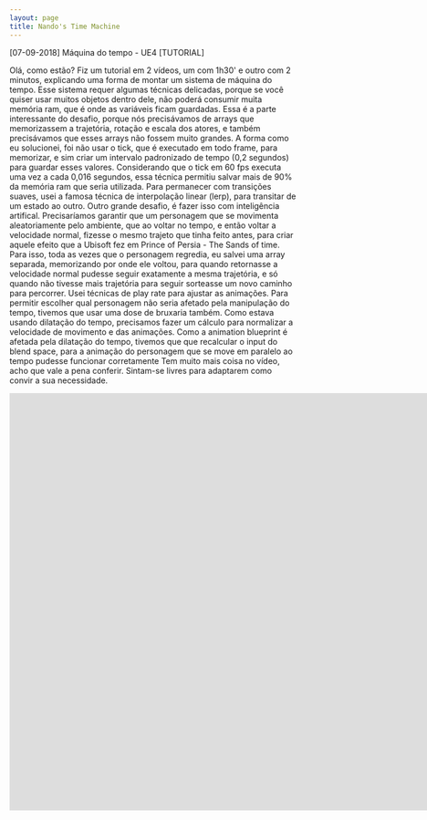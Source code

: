 ```yaml
---
layout: page
title: Nando's Time Machine
---
```


<p class="message">
[07-09-2018]
  Máquina do tempo - UE4 [TUTORIAL]
</p>

Olá, como estão? Fiz um tutorial em 2 vídeos, um com 1h30' e outro com 2 minutos, explicando uma forma de montar um sistema de máquina do tempo. 
Esse sistema requer algumas técnicas delicadas, porque se você quiser usar muitos objetos dentro dele, não poderá consumir muita memória ram, que é onde as variáveis ficam guardadas. Essa é a parte interessante do desafio, porque nós precisávamos de arrays que memorizassem a trajetória, rotação e escala dos atores, e também precisávamos que esses arrays não fossem muito grandes. A forma como eu solucionei, foi não usar o tick, que é executado em todo frame, para memorizar, e sim criar um intervalo padronizado de tempo (0,2 segundos) para guardar esses valores. Considerando que o tick em 60 fps executa uma vez a cada 0,016 segundos, essa técnica permitiu salvar mais de 90% da memória ram que seria utilizada. Para permanecer com transições suaves, usei a famosa técnica de interpolação linear (lerp), para transitar de um estado ao outro.
Outro grande desafio, é fazer isso com inteligência artifical. Precisaríamos garantir que um personagem que se movimenta aleatoriamente pelo ambiente, que ao voltar no tempo, e então voltar a velocidade normal, fizesse o mesmo trajeto que tinha feito antes, para criar aquele efeito que a Ubisoft fez em Prince of Persia - The Sands of time. Para isso, toda as vezes que o personagem regredia, eu salvei uma array separada, memorizando por onde ele voltou, para quando retornasse a velocidade normal pudesse seguir exatamente a mesma trajetória, e só quando não tivesse mais trajetória para seguir sorteasse um novo caminho para percorrer.
Usei técnicas de play rate para ajustar as animações.
Para permitir escolher qual personagem não seria afetado pela manipulação do tempo, tivemos que usar uma dose de bruxaria também. Como estava usando dilatação do tempo, precisamos fazer um cálculo para normalizar a velocidade de movimento e das animações. Como a animation blueprint é afetada pela dilatação do tempo, tivemos que que recalcular o input do blend space, para a animação do personagem que se move em paralelo ao tempo pudesse funcionar corretamente 
Tem muito mais coisa no vídeo, acho que vale a pena conferir. Sintam-se livres para adaptarem como convir a sua necessidade.
<div class="videoWrapper">
<iframe width="1663" height="732" src="https://www.youtube.com/embed/MeOh9XI5s-k" frameborder="0" allow="autoplay; encrypted-media" allowfullscreen></iframe>
</div>